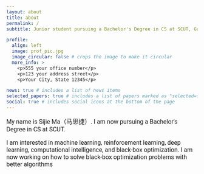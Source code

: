 ```yaml
---
layout: about
title: about
permalink: /
subtitle: Junior student pursuing a Bachelor's Degree in CS at SCUT, GuangZhou

profile:
  align: left
  image: prof_pic.jpg
  image_circular: false # crops the image to make it circular
  more_info: >
    <p>555 your office number</p>
    <p>123 your address street</p>
    <p>Your City, State 12345</p>

news: true # includes a list of news items
selected_papers: true # includes a list of papers marked as "selected={true}"
social: true # includes social icons at the bottom of the page
---
```


<p style="font-family: Roboto, 宋体; font-size: 12.0pt; font-weight: 400; vertical-align: baseline;">
  My name is Sijie Ma（马思捷）. I am now pursuing a Bachelor's Degree in CS at SCUT.
</p>

<p style="font-family: Roboto, 宋体; font-size: 12.0pt; font-weight: 400; vertical-align: baseline;">
  I am interested in machine learning, reinforcement learning, deep learning, computational intelligence, and black-box optimization. I am now working on how to solve black-box optimization problems with better algorithms
</p>

